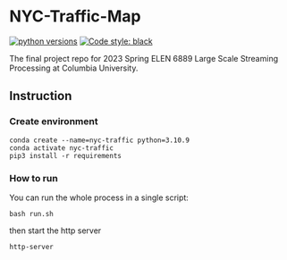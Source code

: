 # NYC-Traffic-Map

[![python versions](https://img.shields.io/badge/python-3.10.9-blue.svg)](https://www.python.org/downloads/release/python-3109/)
[![Code style: black](https://img.shields.io/badge/code%20style-black-000000.svg)](https://github.com/ambv/black)

The final project repo for 2023 Spring ELEN 6889 Large Scale Streaming Processing at Columbia University.

## Instruction

### Create environment

```console
conda create --name=nyc-traffic python=3.10.9
conda activate nyc-traffic
pip3 install -r requirements
```

### How to run
You can run the whole process in a single script:

```console
bash run.sh
```

then start the http server

```console
http-server
```